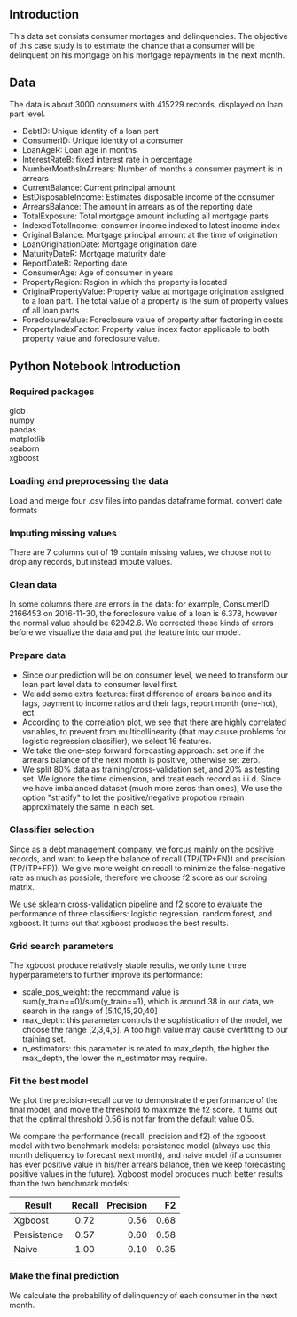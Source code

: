 ## Introduction

This data set consists consumer mortages and delinquencies. The objective of this case study is to estimate the chance that a consumer will be delinquent on his mortgage on his mortgage repayments in the next month. 

## Data

The data is about 3000 consumers with 415229 records, displayed on loan part level.
-	DebtID: Unique identity of a loan part   
-	ConsumerID: Unique identity of a consumer  
-	LoanAgeR: Loan age in months  
-	InterestRateB: fixed interest rate in percentage  
-	NumberMonthsInArrears: Number of months a consumer payment is in arrears  
-	CurrentBalance: Current principal amount  
-	EstDisposableIncome: Estimates disposable income of the consumer  
-	ArrearsBalance: The amount in arrears as of the reporting date  
-	TotalExposure: Total mortgage amount including all mortgage parts  
-	IndexedTotalIncome: consumer income indexed to latest income index  
-	Original Balance: Mortgage principal amount at the time of origination  
-	LoanOriginationDate: Mortgage origination date  
-	MaturityDateR: Mortgage maturity date  
-	ReportDateB: Reporting date  
-	ConsumerAge: Age of consumer in years  
-	PropertyRegion: Region in which the property is located  
-	OriginalPropertyValue: Property value at mortgage origination assigned to a loan part. The total value of a property is the sum of property values of all loan parts   
-	ForeclosureValue: Foreclosure value of property after factoring in costs   
-	PropertyIndexFactor: Property value index factor applicable to both property value and foreclosure value.   

## Python Notebook Introduction 
### Required packages
glob  
numpy  
pandas  
matplotlib  
seaborn  
xgboost  

### Loading and preprocessing the data
Load and merge four .csv files into pandas dataframe format.
convert date formats

### Imputing missing values
There are 7 columns out of 19 contain missing values, we choose not to drop any records, but instead impute values. 

### Clean data
In some columns there are errors in the data: for example, ConsumerID 2166453 on 2016-11-30, the foreclosure value of a loan is 6.378, however the normal value should be 62942.6. We corrected those kinds of errors before we visualize the data and put the feature into our model.

### Prepare data
- Since our prediction will be on consumer level, we need to transform our loan part level data to consumer level first.
- We add some extra features: first difference of arears balnce and its lags, payment to income ratios and their lags, report month (one-hot), ect
- According to the correlation plot, we see that there are highly correlated variables, to prevent from multicollinearity (that may cause problems for logistic regression classifier), we select 16 features.
- We take the one-step forward forecasting approach: set one if the arrears balance of the next month is positive, otherwise set zero. 
- We split 80% data as training/cross-validation set, and 20% as testing set. We ignore the time dimension, and treat each record as i.i.d. 
  Since we have imbalanced dataset (much more zeros than ones), We use the option "stratify" to let the positive/negative propotion remain approximately the same in each set.
  
### Classifier selection
Since as a debt management company, we forcus mainly on the positive records, and want to keep the balance of recall (TP/(TP+FN)) and precision (TP/(TP+FP)). We give more weight on recall to minimize the false-negative rate as much as possible, therefore we choose f2 score as our scroing matrix. 

We use sklearn cross-validation pipeline and f2 score to evaluate the performance of three classifiers: logistic regression, random forest, and xgboost. It turns out that xgboost produces the best results.

### Grid search parameters
The xgboost produce relatively stable results, we only tune three hyperparameters to further improve its performance:
- scale_pos_weight: the recommand value is sum(y_train==0)/sum(y_train==1), which is around 38 in our data, we search in the range of [5,10,15,20,40]  
- max_depth: this parameter controls the sophistication of the model, we choose the range [2,3,4,5]. A too high value may cause overfitting to our training set.  
- n_estimators: this parameter is related to max_depth, the higher the max_depth, the lower the n_estimator may require.  


### Fit the best model
We plot the precision-recall curve to demonstrate the performance of the final model, and move the threshold to maximize the f2 score. It turns out that the optimal threshold 0.56 is not far from the default value 0.5. 

We compare the performance (recall, precision and f2) of the xgboost model with two benchmark models: persistence model (always use this month deliquency to forecast next month), and naive model (if a consumer has ever positive value in his/her arrears balance, then we keep forecasting positive values in the future). Xgboost model produces much better results than the two benchmark models:

| Result        | Recall        | Precision  | F2    |
| ------------- |:-------------:| ----------:| -----:|
| Xgboost       | 0.72          | 0.56       |0.68   |
| Persistence   | 0.57          | 0.60       |0.58   |
| Naive         | 1.00          | 0.10       |0.35   |

### Make the final prediction
We calculate the probability of delinquency of each consumer in the next month. 

